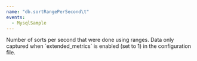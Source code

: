 ```yaml
---
name: "db.sortRangePerSecond\t"
events:
  - MysqlSample
---
```


Number of sorts per second that were done using ranges. Data only captured when \`extended\_metrics\` is enabled (set to 1) in the configuration file.